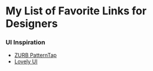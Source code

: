 # My List of Favorite Links for Designers

### UI Inspiration
* [ZURB PatternTap](http://zurb.com/patterntap)
* [Lovely UI](http://www.lovelyui.com/)
